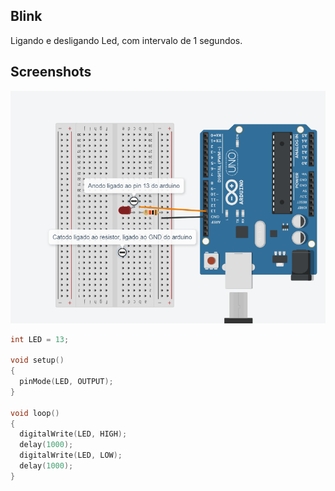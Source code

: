 ## Blink
Ligando e desligando Led, com intervalo de 1 segundos.

## Screenshots
![Blink](../screenshot/blink.PNG "Blick")

```c
int LED = 13;

void setup()
{
  pinMode(LED, OUTPUT);
}

void loop()
{
  digitalWrite(LED, HIGH);
  delay(1000); 
  digitalWrite(LED, LOW);
  delay(1000); 
}
```
 
